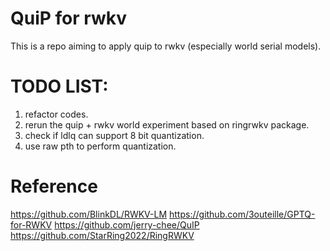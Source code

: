 # QuiP for rwkv
This is a repo aiming to apply quip to rwkv (especially world serial models).

# TODO LIST:
1. refactor codes.
2. rerun the quip + rwkv world experiment based on ringrwkv package. 
3. check if ldlq can support 8 bit quantization.
4. use raw pth to perform quantization.


# Reference
https://github.com/BlinkDL/RWKV-LM
https://github.com/3outeille/GPTQ-for-RWKV
https://github.com/jerry-chee/QuIP
https://github.com/StarRing2022/RingRWKV
